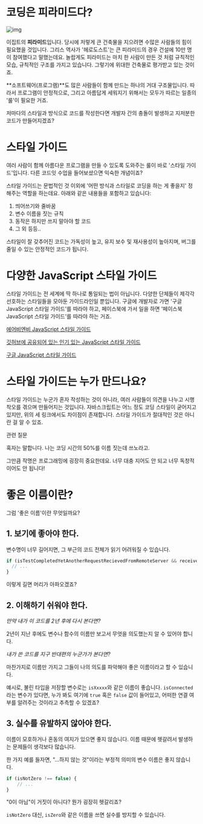 # 코딩은 피라미드다?

![img](https://i.imgur.com/zF9XLiN.jpg)

이집트의 **피라미드**입니다. 당시에 저렇게 큰 건축물을 지으려면 수많은 사람들의 힘이 필요했을 것입니다. 그리스 역사가 '헤로도스트'는 큰 피라미드의 경우 건설에 10만 명이 참여했다고 말했는데요. 놀랍게도 피라미드는 마치 한 사람이 만든 것 처럼 규칙적인 모습, 규칙적인 구조를 가지고 있습니다. 그렇기에 위대한 건축물로 평가받고 있는 것이죠.

**소프트웨어(프로그램)**도 많은 사람들이 함께 만드는 하나의 거대 구조물입니다. 따라서 프로그램이 안정적으로, 그리고 아름답게 세워지기 위해서는 모두가 따르는 일종의 '룰'이 필요한 거죠.

저마다의 스타일과 방식으로 코드를 작성한다면 개발자 간의 충돌이 발생하고 지저분한 코드가 만들어지겠죠?

# 스타일 가이드

여러 사람이 함께 아름다운 프로그램을 만들 수 있도록 도와주는 룰이 바로 '스타일 가이드'입니다. 다른 코드잇 수업을 들어보셨으면 익숙한 개념이죠?

스타일 가이드는 문법적인 것 이외에 '어떤 방식과 스타일로 코딩을 하는 게 좋을지' 정해주는 역할을 하는데요. 아래와 같은 내용들을 포함하고 있습니다:

1. 띄어쓰기와 줄바꿈
2. 변수 이름을 짓는 규칙
3. 동작은 하지만 쓰지 말아야 할 코드
4. 그 외 등등..

스타일이 잘 갖추어진 코드는 가독성이 높고, 유지 보수 및 재사용성이 높아지며, 버그를 줄일 수 있는 안정적인 코드가 됩니다.

# 다양한 JavaScript 스타일 가이드

스타일 가이드는 전 세계에 딱 하나로 통일되는 법이 아닙니다. 다양한 단체들이 제각각 선호하는 스타일들을 모아둔 가이드라인일 뿐입니다. 구글에 개발자로 가면 '구글 JavaScript 스타일 가이드'를 따라야 하고, 페이스북에 가서 일을 하면 '페이스북 JavaScript 스타일 가이드'를 따라야 하는 거죠.

[에어비엔비 JavaScript 스타일 가이드](https://github.com/tipjs/javascript-style-guide)

[깃허브에 공유되어 있는 인기 있는 JavaScript 스타일 가이드](https://github.com/rwaldron/idiomatic.js/tree/master/translations/ko_KR)

[구글 JavaScript 스타일 가이드](https://google.github.io/styleguide/jsguide.html)

# 스타일 가이드는 누가 만드나요?

스타일 가이드는 누군가 혼자 작성하는 것이 아니라, 여러 사람들이 의견을 나누고 시행착오를 겪으며 만들어지는 것입니다. 자바스크립트는 어느 정도 코딩 스타일이 굳어지고 있지만, 위의 세 링크에서도 차이점이 존재합니다. 스타일 가이드가 절대적인 것은 아니란 걸 알 수 있죠.

관련 질문



혹자는 말합니다. 나는 코딩 시간의 50%를 이름 짓는데 쓰노라고.

그만큼 작명은 프로그래밍에 굉장히 중요한데요. 너무 대충 지어도 안 되고 너무 독창적이어도 안 됩니다!

# 좋은 이름이란?

그럼 '좋은 이름'이란 무엇일까요?

## 1. 보기에 좋아야 한다.

변수명이 너무 길어지면, 그 부근의 코드 전체가 읽기 어려워질 수 있습니다.

```js
if (isTestCompletedYetAnotherRequestRecievedFromRemoteServer && receivedValueFromUser === '2' ) {
  // ...
}
```

이렇게 길면 머리가 아파오겠죠?

## 2. 이해하기 쉬워야 한다.

*만약 내가 이 코드를 2년 후에 다시 본다면?*

2년이 지난 후에도 변수나 함수의 이름만 보고서 무엇을 의도했는지 알 수 있어야 합니다.

*내가 쓴 코드를 지구 반대편의 누군가가 본다면?*

마찬가지로 이름만 가지고 그들이 나의 의도를 파악해야 좋은 이름이라고 할 수 있습니다.

예시로, 불린 타입을 저장할 변수로는 `isXxxxx`와 같은 이름이 좋습니다. `isConnected`라는 변수가 있다면, 누가 봐도 여기에 `true` 혹은 `false` 값이 들어있고, 어떠한 연결 여부를 알려주는 것이라고 추측할 수 있겠죠?

## 3. 실수를 유발하지 않아야 한다.

이름이 모호하거나 혼동의 여지가 있으면 좋지 않습니다. 이름 때문에 헷갈려서 발생하는 문제들이 생각보다 많습니다.

한 가지 예를 들자면, "...하지 않는 것"이라는 부정적 의미의 변수 이름은 좋지 않습니다.

```js
if (isNotZero !== false) {
    // ...
}
```

"0이 아님"이 거짓이 아니다? 뭔가 굉장히 헷갈리죠?

`isNotZero` 대신, `isZero`와 같은 이름을 쓰면 실수를 방지할 수 있습니다.